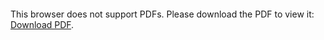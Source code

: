 <object data="christ-in-song/CIS1908pdfs/261.pdf" type="application/pdf" width="100%" height="1024px">
    <embed src="christ-in-song/CIS1908pdfs/261.pdf">
        <p>This browser does not support PDFs. Please download the PDF to view it: <a href="christ-in-song/CIS1908pdfs/261.pdf">Download PDF</a>.</p>
    </embed>
</object>
